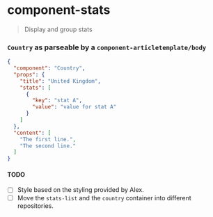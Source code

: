 # component-stats
> Display and group stats

### `Country` as parseable by a `component-articletemplate/body`

```json
{
  "component": "Country",
  "props": {
    "title": "United Kingdom",
    "stats": [
      {
        "key": "stat A",
        "value": "value for stat A"
      }
    ]
  },
  "content": [
    "The first line.",
    "The second line."
  ]
}
```

#### TODO

- [ ] Style based on the styling provided by Alex.
- [ ] Move the `stats-list` and the `country` container into different repositories.

